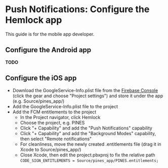 # Push Notifications: Configure the Hemlock app

This guide is for the mobile app developer.

## Configure the Android app

**TODO**

## Configure the iOS app

* Download the GoogleService-Info.plist file from the [Firebase Console](https://console.firebase.google.com/) (click the gear and choose "Project settings") and store it under the app (e.g. Source/pines_app/)
* Add the GoogleService-Info.plist file to the project
* Add the FCM entitlements to the project
  * In the Project navigator, click Hemlock
  * Choose the project, e.g. PINES
  * Click "+ Capability" and add the "Push Notifications" capability
  * Click "+ Capability" and add the "Background Modes" capability, then select "Remote notifications"
  * For cleanliness, move the newly created .entitlements file (drag it in Xcode to Source/pines_app/)
  * Close Xcode, then edit the project.pbxproj to fix the relative path `CODE_SIGN_ENTITLEMENTS = Source/pines_app/PINES.entitlements;`
